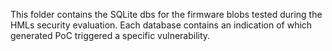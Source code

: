 This folder contains the SQLite dbs for the firmware blobs tested during the HMLs security evaluation.
Each database contains an indication of which generated PoC triggered a specific vulnerability.